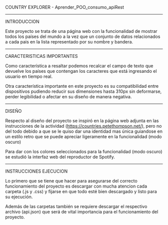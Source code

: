 COUNTRY EXPLORER - Aprender_POO_consumo_apiRest

------------------------------------------------------------------------------------------------------------
INTRODUCCION

Este proyecto se trata de una página web con la funcionalidad
de mostrar todos los países del mundo a la vez que un conjunto de datos relacionados a cada pais en la lista representado por su nombre y bandera.

------------------------------------------------------------------------------------------------------------
CARACTERISTICAS IMPORTANTES

Como característica a resaltar podemos recalcar el campo de texto que devuelve los países que contengan los caracteres
que está ingresando el usuario en tiempo real.

Otra característica importante en este proyecto es su compatibilidad entre dispositivos pudiendo reducir sus dimensiones hasta 310px sin
deformarse, perder legibilidad o afectar en su diseño de manera negativa.

-------------------------------------------------------------------------------------------------------------
DISEÑO

Respecto al diseño del proyecto se inspiró en la página web adjunta en las instrucciones de la actividad (https://countries.petethompson.net/), pero no del todo debido a que
se le quiso dar una identidad mas única guiandose en un estilo retro que se puede apreciar ligeramente en la funcionalidad (modo oscuro)

Para dar con los colores seleccionados para la funcionalidad (modo oscuro) se estudió la interfaz web del reproductor de Spotify.

--------------------------------------------------------------------------------------------------------------
INSTRUCCIONES EJECUCION

Lo primero que se tiene que hacer para asegurarse del correcto funcionamiento del proyecto es descargar con mucha atencion cada carpeta (.js y .css) y fijarse en que todo esté bien descargado y listo para su ejecución.

Además de las carpetas también se requiere descargar el respectivo archivo (api.json) que será de vital importancia para el funcionamiento del proyecto.
